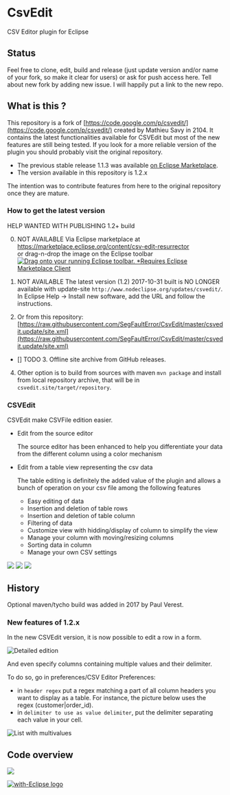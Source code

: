 CsvEdit
=======

CSV Editor plugin for Eclipse

## Status

Feel free to clone, edit, build and release (just update version and/or name of your fork, so make it clear for users)
or ask for push access here. Tell about new fork by adding new issue. I will happily put a link to the new repo.


## What is this ?

This repository is a fork of [https://code.google.com/p/csvedit/](https://code.google.com/p/csvedit/) created by Mathieu Savy in 2104. It contains the latest functionalities available for CSVEdit but most of the new features are still being tested. If you look for a more reliable version of the plugin you should probably visit the original repository.

- The previous stable release 1.1.3 was available [on Eclipse Marketplace](https://marketplace.eclipse.org/content/csv-edit).
- The version available in this repository is 1.2.x

The intention was to contribute features from here to the original repository once they are mature.

### How to get the latest version

HELP WANTED WITH PUBLISHING 1.2+ build

0. NOT AVAILABLE Via Eclipse marketplace at <https://marketplace.eclipse.org/content/csv-edit-resurrector>  
or drag-n-drop the image on the Eclipse toolbar  
[![Drag onto your running Eclipse toolbar. *Requires Eclipse Marketplace Client](images/resurrector-CSV-logo.png)](http://marketplace.eclipse.org/marketplace-client-intro?mpc_install=3739198)

1. NOT AVAILABLE The latest version (1.2) 2017-10-31 built is NO LONGER available with update-site `http://www.nodeclipse.org/updates/csvedit/`. 
In Eclipse Help -> Install new software, add the URL and follow the instructions.

2. Or from this repository: 
[https://raw.githubusercontent.com/SegFaultError/CsvEdit/master/csvedit.update/site.xml](https://raw.githubusercontent.com/SegFaultError/CsvEdit/master/csvedit.update/site.xml)

- [] TODO 3. Offline site archive from GitHub releases.

4. Other option is to build from sources with maven `mvn package` and install from local repository archive, that will be in `csvedit.site/target/repository`.

### CSVEdit

CSVEdit make CSVFile edition easier.

+ Edit from the source editor

	The source editor has been enhanced to help you differentiate your data from the different column using a color mechanism

+ Edit from a table view representing the csv data

	The table editing is definitely the added value of the plugin and allows a bunch of operation on your csv file among the following features

	- Easy editing of data
	- Insertion and deletion of table rows
	- Insertion and deletion of table column
	- Filtering of data
	- Customize view with hidding/display of column to simplify the view
	- Manage your column with moving/resizing columns
	- Sorting data in column
	- Manage your own CSV settings
	
![](images/Editor_Table_Tab.png)
![](images/Editor_Source_Tab.png)
![](images/Preferences.png)	

## History

Optional maven/tycho build was added in 2017 by Paul Verest.

### New features of 1.2.x

In the new CSVEdit version, it is now possible to edit a row in a form.

![Detailed edition](http://www.mathieusavy.com/images/github/CSVEdit-detailed.png "Detailed edition")

And even specify columns containing multiple values and their delimiter.

To do so, go in preferences/CSV Editor Preferences:

+ in `header regex` put a regex matching a part of all column headers you want to display as a table. For instance, the picture below uses the regex (customer|order_id).
+ in `delimiter to use as value delimiter`, put the delimiter separating each value in your cell.

![List with multivalues](http://www.mathieusavy.com/images/github/CSVEdit-multivalues.png "List with multivalues")

## Code overview

![](images/code_overview.png)

<a href="http://with-eclipse.github.io/" target="_blank">
<img alt="with-Eclipse logo" src="http://with-eclipse.github.io/with-eclipse-0.jpg" />
</a>


